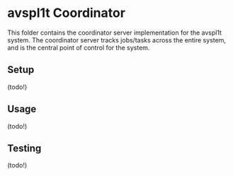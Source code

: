 # avspl1t Coordinator

This folder contains the coordinator server implementation for the avspl1t system. The coordinator server tracks jobs/tasks across the entire system, and is the central point of control for the system.

## Setup

(todo!)

## Usage

(todo!)

## Testing

(todo!)
